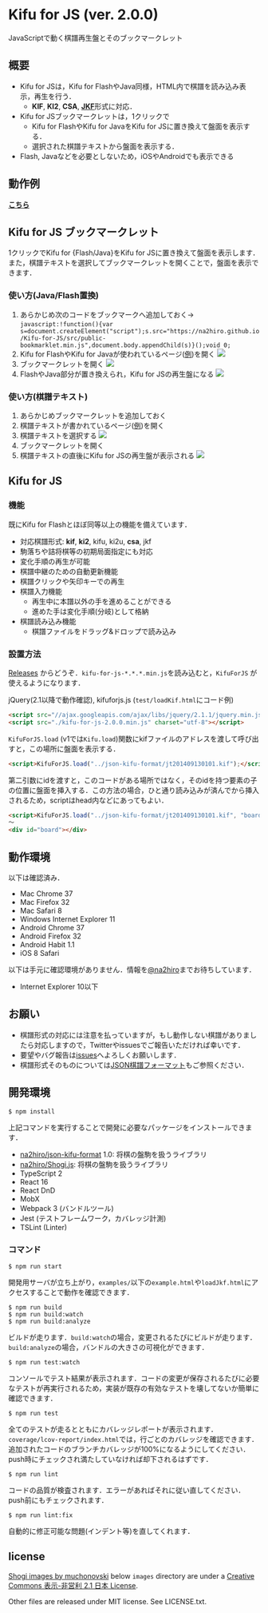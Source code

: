 # Kifu for JS (ver. 2.0.0)
JavaScriptで動く棋譜再生盤とそのブックマークレット

## 概要
* Kifu for JSは，Kifu for FlashやJava同様，HTML内で棋譜を読み込み表示，再生を行う．
	* **KIF**, **KI2**, **CSA**, [**JKF**](https://github.com/na2hiro/json-kifu-format)形式に対応．
* Kifu for JSブックマークレットは，1クリックで
	* Kifu for FlashやKifu for JavaをKifu for JSに置き換えて盤面を表示する．
	* 選択された棋譜テキストから盤面を表示する．
* Flash, Javaなどを必要としないため，iOSやAndroidでも表示できる

## 動作例
[**こちら**](http://na2hiro.github.io/Kifu-for-JS/examples/example.html)

## Kifu for JS ブックマークレット
1クリックでKifu for {Flash/Java}をKifu for JSに置き換えて盤面を表示します．
また，棋譜テキストを選択してブックマークレットを開くことで，盤面を表示できます．

### 使い方(Java/Flash置換)

1. あらかじめ次のコードをブックマークへ追加しておく→
`javascript:!function(){var s=document.createElement("script");s.src="https://na2hiro.github.io/Kifu-for-JS/src/public-bookmarklet.min.js",document.body.appendChild(s)}();void 0;`
2. Kifu for FlashやKifu for Javaが使われているページ([例](http://live.shogi.or.jp/oui/kifu/55/oui201409100101.html))を開く
![](https://na2hiro.github.io/Kifu-for-JS/readme-ss/1.png)
3. ブックマークレットを開く
![](https://na2hiro.github.io/Kifu-for-JS/readme-ss/2.png)
4. FlashやJava部分が置き換えられ，Kifu for JSの再生盤になる
![](https://na2hiro.github.io/Kifu-for-JS/readme-ss/3.png)

### 使い方(棋譜テキスト)

1. あらかじめブックマークレットを追加しておく
2. 棋譜テキストが書かれているページ([例](http://shogikakolog.web.fc2.com/part121.htm))を開く
3. 棋譜テキストを選択する
![](https://na2hiro.github.io/Kifu-for-JS/readme-ss/select-1.png)
4. ブックマークレットを開く
5. 棋譜テキストの直後にKifu for JSの再生盤が表示される
![](https://na2hiro.github.io/Kifu-for-JS/readme-ss/select-2.png)

## Kifu for JS
### 機能
既にKifu for Flashとほぼ同等以上の機能を備えています．

* 対応棋譜形式: **kif**, **ki2**, kifu, ki2u, **csa**, jkf
* 駒落ちや詰将棋等の初期局面指定にも対応
* 変化手順の再生が可能
* 棋譜中継のための自動更新機能
* 棋譜クリックや矢印キーでの再生
* 棋譜入力機能
	* 再生中に本譜以外の手を進めることができる
	* 進めた手は変化手順(分岐)として格納
* 棋譜読み込み機能
	* 棋譜ファイルをドラッグ&ドロップで読み込み

### 設置方法
[Releases](https://github.com/na2hiro/json-kifu-format/releases) からどうぞ．`kifu-for-js-*.*.*.min.js`を読み込むと，`KifuForJS` が使えるようになります．

jQuery(2.1以降で動作確認), kifuforjs.js (`test/loadKif.html`にコード例)

```html
<script src="//ajax.googleapis.com/ajax/libs/jquery/2.1.1/jquery.min.js"></script>
<script src="./kifu-for-js-2.0.0.min.js" charset="utf-8"></script>
```

`KifuForJS.load` (v1では`Kifu.load`)関数にkifファイルのアドレスを渡して呼び出すと，この場所に盤面を表示する．

```html
<script>KifuForJS.load("../json-kifu-format/jt201409130101.kif");</script>
```

第二引数にidを渡すと，このコードがある場所ではなく，そのidを持つ要素の子の位置に盤面を挿入する．この方法の場合，ひと通り読み込みが済んでから挿入されるため，scriptはhead内などにあってもよい．

```html
<script>KifuForJS.load("../json-kifu-format/jt201409130101.kif", "board");</script>
〜
<div id="board"></div>
```

## 動作環境
以下は確認済み．

* Mac Chrome 37
* Mac Firefox 32
* Mac Safari 8
* Windows Internet Explorer 11
* Android Chrome 37
* Android Firefox 32
* Android Habit 1.1
* iOS 8 Safari

以下は手元に確認環境がありません．情報を[@na2hiro](https://twitter.com/na2hiro)までお待ちしています．

* Internet Explorer 10以下

## お願い

* 棋譜形式の対応には注意を払っていますが，もし動作しない棋譜がありましたら対応しますので，Twitterやissuesでご報告いただければ幸いです．
* 要望やバグ報告は[issues](https://github.com/na2hiro/Kifu-for-JS/issues)へよろしくお願いします．
* 棋譜形式そのものについては[JSON棋譜フォーマット](https://github.com/na2hiro/json-kifu-format)もご参照ください．

## 開発環境

```
$ npm install
```

上記コマンドを実行することで開発に必要なパッケージをインストールできます．

* [na2hiro/json-kifu-format](https://github.com/na2hiro/json-kifu-format) 1.0: 将棋の盤駒を扱うライブラリ
* [na2hiro/Shogi.js](https://github.com/na2hiro/Shogi.js): 将棋の盤駒を扱うライブラリ
* TypeScript 2
* React 16
* React DnD
* MobX
* Webpack 3 (バンドルツール)
* Jest (テストフレームワーク，カバレッジ計測)
* TSLint (Linter)

### コマンド

```
$ npm run start
```

開発用サーバが立ち上がり，`examples/`以下の`example.html`や`loadJkf.html`にアクセスすることで動作を確認できます．

```
$ npm run build
$ npm run build:watch
$ npm run build:analyze
```

ビルドが走ります．`build:watch`の場合，変更されるたびにビルドが走ります．`build:analyze`の場合，バンドルの大きさの可視化ができます．

```
$ npm run test:watch
```

コンソールでテスト結果が表示されます．コードの変更が保存されるたびに必要なテストが再実行されるため，実装が既存の有効なテストを壊してないか簡単に確認できます．

```
$ npm run test
```

全てのテストが走るとともにカバレッジレポートが表示されます．`coverage/lcov-report/index.html`では，行ごとのカバレッジを確認できます．追加されたコードのブランチカバレッジが100%になるようにしてください．push時にチェックされ満たしていなければ却下されるはずです．

```
$ npm run lint
```

コードの品質が検査されます．エラーがあればそれに従い直してください．push前にもチェックされます．

```
$ npm run lint:fix
```

自動的に修正可能な問題(インデント等)を直してくれます．

## license
[Shogi images by muchonovski](http://mucho.girly.jp/bona/) below `images` directory are under a [Creative Commons 表示-非営利 2.1 日本 License](http://creativecommons.org/licenses/by-nc/2.1/jp/).

Other files are released under MIT license. See LICENSE.txt.
